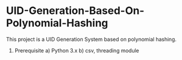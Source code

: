 # UID-Generation-Based-On-Polynomial-Hashing
This project is a UID Generation System based on polynomial hashing.

1. Prerequisite 
a) Python 3.x 
b) csv, threading module 
